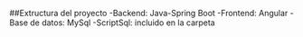 ##Extructura del proyecto
-Backend: Java-Spring Boot
-Frontend: Angular
-Base de datos: MySql
-ScriptSql: incluido en la carpeta

